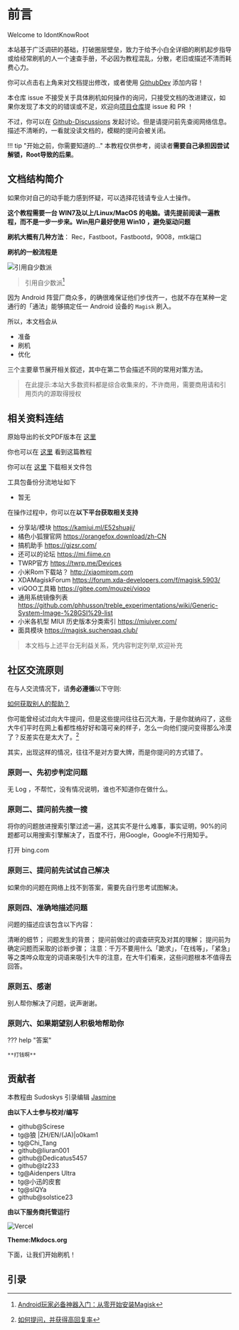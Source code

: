 # 前言

Welcome to IdontKnowRoot

本站基于广泛调研的基础，打破圈层壁垒，致力于给予小白全详细的刷机起步指导或给经常刷机的人一个速查手册，不必因为教程混乱，分散，老旧或描述不清而耗费心力。

你可以点击右上角来对文档提出修改，或者使用 [GithubDev](https://github.dev/sudoskys/Root) 添加内容！

本仓库 issue 不接受关于具体刷机如何操作的询问，只接受文档的改进建议，如果你发现了本文的的错误或不足，欢迎向[项目仓库](https://github.com/sudoskys/Root/)提 issue 和 PR ！

不过，你可以在 [Github-Discussions](https://github.com/sudoskys/Root/discussions) 发起讨论。但是请提问前先查阅网络信息。描述不清晰的，一看就没读文档的，模糊的提问会被关闭。

!!! tip "开始之前，你需要知道的..."
    本教程仅供参考，阅读者**需要自己承担因尝试解锁，Root导致的后果**。

## **文档结构简介**

如果你对自己的动手能力感到怀疑，可以选择花钱请专业人士操作。

**这个教程需要一台 WIN7及以上/Linux/MacOS 的电脑。请先提前阅读一遍教程，而不是一步一步来。Win用户最好使用 Win10 ，避免驱动问题**

**刷机大概有几种方法**： Rec，Fastboot，Fastbootd，9008，mtk端口

**刷机的一般流程是**

![引用自少数派](https://user-images.githubusercontent.com/75739606/207025077-5d0231c7-08b1-4856-98c9-15c3efc1410a.png)
>引用自少数派[^3]

因为 Android 阵营厂商众多，的确很难保证他们步伐齐一，也就不存在某种一定通行的「通法」能够搞定任一 Android 设备的 `Magisk` 刷入。

所以，本文档会从

- 准备
- 刷机
- 优化

三个主要章节展开相关叙述，其中在第二节会描述不同的常用对策方法。

>在此提示:本站大多数资料都是综合收集来的，不许商用，需要商用请和引用页内的源取得授权

## **相关资料连结**

原始导出的长文PDF版本在 [这里](https://github.com/sudoskys/Root/)

你也可以在 [这里](https://github.com/sudoskys/Root/) 看到这篇教程

你可以在 [这里](https://push.dianas.cyou/LIS/Share/Root/) 下载相关文件包

工具包备份分流地址如下

- 暂无

在操作过程中，你可以在**以下平台获取相关支持**

- 分享站/模块 <https://kamiui.ml/E52shuaji/>
- 橘色小狐狸官网 <https://orangefox.download/zh-CN>
- 搞机助手 <https://gjzsr.com/>
- 还可以的论坛 <https://mi.fiime.cn>
- TWRP官方 <https://twrp.me/Devices>
- 小米Rom下载站？ <http://xiaomirom.com>
- XDAMagiskForum <https://forum.xda-developers.com/f/magisk.5903/>
- viQOO工具箱 <https://gitee.com/mouzei/viqoo>
- 通用系统镜像列表 <https://github.com/phhusson/treble_experimentations/wiki/Generic-System-Image-%28GSI%29-list>
- 小米各机型 MIUI 历史版本分类索引 <https://miuiver.com/>
- 面具模块 <https://magisk.suchenqaq.club/>

>本文档与上述平台无利益关系，凭内容判定列举,欢迎补充

## **社区交流原则**

在与人交流情况下，请**务必遵循**以下守则:

[如何获取别人的帮助？](https://github.com/ryanhanwu/How-To-Ask-Questions-The-Smart-Way/blob/main/README-zh_CN.md)

你可能曾经试过向大牛提问，但是这些提问往往石沉大海，于是你就纳闷了，这些大牛们平时在网上看都性格好好和蔼可亲的样子，怎么一向他们提问变得那么冷漠了？反差实在是太大了。[^32]

其实，出现这样的情况，往往不是对方耍大牌，而是你提问的方式错了。

### 原则一、先初步判定问题

无 Log ，不帮忙，没有情况说明，谁也不知道你在做什么。

### 原则二、提问前先搜一搜

将你的问题放进搜索引擎过滤一遍，这其实不是什么难事，事实证明，90%的问题都可以用搜索引擎解决了，百度不行，用Google，Google不行用知乎。

打开 bing.com

### 原则三、提问前先试试自己解决

如果你的问题在网络上找不到答案，需要先自行思考试图解决。

### 原则四、准确地描述问题

问题的描述应该包含以下内容：

清晰的细节；
    问题发生的背景；
    提问前做过的调查研究及对其的理解；
    提问前为确定问题而采取的诊断步骤；
    注意：千万不要用什么「跪求」，「在线等」，「紧急」等之类哗众取宠的词语来吸引大牛的注意，在大牛们看来，这些问题根本不值得去回答。

### 原则五、感谢

别人帮你解决了问题，说声谢谢。

### 原则六、如果期望别人积极地帮助你

??? help "答案"

    **打钱啊**

## 贡献者

本教程由 Sudoskys 引录编辑
[Jasmine](https://blog.dianas.cyou/)

**由以下人士参与校对/编写**

- github@Scirese
- tg@狼 |ZH/EN/(JA)|o0kam1
- tg@Chi_Tang
- github@liuran001
- github@Dedicatus5457
- github@lz233
- tg@Aidenpers Ultra
- tg@小迅的皮套
- tg@slQYa
- github@solstice23

**由以下服务商托管运行**

![Vercel](https://img.shields.io/badge/Vercel-black?style=flat&logo=Vercel&logoColor=white)

**Theme:Mkdocs.org**

下面，让我们开始刷机！

## 引录



[^3]:[Android玩家必备神器入门：从零开始安装Magisk](https://sspai.com/post/67932)





























[^32]:[如何提问，并获得高回复率](https://zhuanlan.zhihu.com/p/19779979)

















